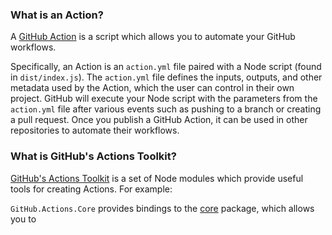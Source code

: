 ### What is an Action?

A [GitHub Action](https://github.com/features/actions) is a script which allows you to automate your GitHub workflows.

Specifically, an Action is an `action.yml` file paired with a Node script (found in `dist/index.js`). The `action.yml` file defines the inputs, outputs, and other metadata used by the Action, which the user can control in their own project. GitHub will execute your Node script with the parameters from the `action.yml` file after various events such as pushing to a branch or creating a pull request. Once you publish a GitHub Action, it can be used in other repositories to automate their workflows.

### What is GitHub's Actions Toolkit?

[GitHub's Actions Toolkit](https://github.com/actions/toolkit) is a set of Node modules which provide useful tools for creating Actions. For example:

`GitHub.Actions.Core` provides bindings to the [core](https://github.com/actions/toolkit/tree/main/packages/core) package, which allows you to 

